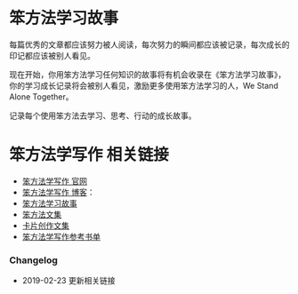# 笨方法学习故事

每篇优秀的文章都应该努力被人阅读，每次努力的瞬间都应该被记录，每次成长的印记都应该被别人看见。

现在开始，你用笨方法学习任何知识的故事将有机会收录在《笨方法学习故事》，你的学习成长记录将会被别人看见，激励更多使用笨方法学习的人，We Stand Alone Together。

记录每个使用笨方法去学习、思考、行动的成长故事。

# 笨方法学写作 相关链接

- [笨方法学写作 官网](http://www.LearnWritingTheHardWay.cn)
- [笨方法学写作 博客](http://www.cnfeat.com)：
- [笨方法学习故事](http://story.learnwritingthehardway.cn/)
- [笨方法文集](http://book.learnthingsthehardway.com/)
- [卡片创作文集](http://card.learnwritingthehardway.cn/)
- [笨方法学写作参考书单](https://www.douban.com/doulist/45064751/)

### Changelog

- 2019-02-23 更新相关链接

